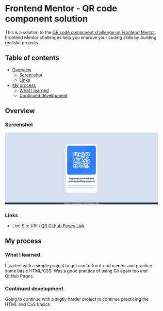 # Frontend Mentor - QR code component solution

This is a solution to the [QR code component challenge on Frontend Mentor](https://www.frontendmentor.io/challenges/qr-code-component-iux_sIO_H). Frontend Mentor challenges help you improve your coding skills by building realistic projects. 

## Table of contents

- [Overview](#overview)
  - [Screenshot](#screenshot)
  - [Links](#links)
- [My process](#my-process)
  - [What I learned](#what-i-learned)
  - [Continued development](#continued-development)

## Overview

### Screenshot

![](./images/qr-screenshot.png)

### Links

- Live Site URL: [QR Github Pages Link](https://edenexperiments.github.io/Frontend-Mentor-QR-Component/)

## My process


### What I learned

I started with a simple project to get use to front-end mentor and practice some basic HTML/CSS. Was a good practice of using Git again too and GitHub Pages. 

### Continued development

Going to continue with a sligtly harder project to continue practicing the HTML and CSS basics.

